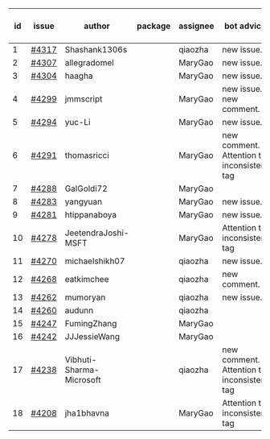 | id | issue | author | package | assignee | bot advice | created date of issue | target release date | date from target |
| ------ | ------ | ------ | ------ | ------ | ------ | ------ | ------ | :-----: |
| 1 | [#4317](https://github.com/Azure/sdk-release-request/issues/4317) | Shashank1306s |  | qiaozha | new issue. | 07-03 | 07-28 |  |
| 2 | [#4307](https://github.com/Azure/sdk-release-request/issues/4307) | allegradomel |  | MaryGao | new issue. | 06-29 | 07-28 |  |
| 3 | [#4304](https://github.com/Azure/sdk-release-request/issues/4304) | haagha |  | MaryGao | new issue. | 06-29 | 07-28 |  |
| 4 | [#4299](https://github.com/Azure/sdk-release-request/issues/4299) | jmmscript |  | MaryGao | new issue. new comment. | 06-28 | 07-28 |  |
| 5 | [#4294](https://github.com/Azure/sdk-release-request/issues/4294) | yuc-Li |  | MaryGao | new issue. | 06-28 | 07-28 |  |
| 6 | [#4291](https://github.com/Azure/sdk-release-request/issues/4291) | thomasricci |  | MaryGao | new comment. Attention to inconsistent tag | 06-28 | 07-28 |  |
| 7 | [#4288](https://github.com/Azure/sdk-release-request/issues/4288) | GalGoldi72 |  | MaryGao |  | 06-27 | 07-28 |  |
| 8 | [#4283](https://github.com/Azure/sdk-release-request/issues/4283) | yangyuan |  | MaryGao | new issue. | 06-27 | 07-28 |  |
| 9 | [#4281](https://github.com/Azure/sdk-release-request/issues/4281) | htippanaboya |  | MaryGao | new issue. | 06-26 | 07-28 |  |
| 10 | [#4278](https://github.com/Azure/sdk-release-request/issues/4278) | JeetendraJoshi-MSFT |  | MaryGao | Attention to inconsistent tag | 06-26 | 07-28 |  |
| 11 | [#4270](https://github.com/Azure/sdk-release-request/issues/4270) | michaelshikh07 |  | qiaozha | new issue. | 06-25 | 07-28 |  |
| 12 | [#4268](https://github.com/Azure/sdk-release-request/issues/4268) | eatkimchee |  | qiaozha | new comment. | 06-23 | 07-28 |  |
| 13 | [#4262](https://github.com/Azure/sdk-release-request/issues/4262) | mumoryan |  | qiaozha | new issue. | 06-21 | 07-28 |  |
| 14 | [#4260](https://github.com/Azure/sdk-release-request/issues/4260) | audunn |  | qiaozha |  | 06-21 | 07-28 |  |
| 15 | [#4247](https://github.com/Azure/sdk-release-request/issues/4247) | FumingZhang |  | MaryGao |  | 06-14 | 07-28 |  |
| 16 | [#4242](https://github.com/Azure/sdk-release-request/issues/4242) | JJJessieWang |  | MaryGao |  | 06-13 | 07-28 |  |
| 17 | [#4238](https://github.com/Azure/sdk-release-request/issues/4238) | Vibhuti-Sharma-Microsoft |  | qiaozha | new comment. Attention to inconsistent tag | 06-09 | 07-14 |  |
| 18 | [#4208](https://github.com/Azure/sdk-release-request/issues/4208) | jha1bhavna |  | MaryGao | Attention to inconsistent tag | 05-29 | 06-23 |  |
